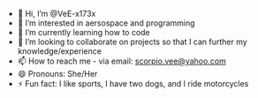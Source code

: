 - 👋 Hi, I’m @VeE-x173x
- 👀 I’m interested in aersospace and programming
- 🌱 I’m currently learning how to code
- 💞️ I’m looking to collaborate on projects so that I can further my knowledge/experience
- 📫 How to reach me - via email: scorpio.vee@yahoo.com
- 😄 Pronouns: She/Her
- ⚡ Fun fact: I like sports, I have two dogs, and I ride motorcycles

<!---
VeE-x173x/VeE-x173x is a ✨ special ✨ repository because its `README.md` (this file) appears on your GitHub profile.
You can click the Preview link to take a look at your changes.
--->

